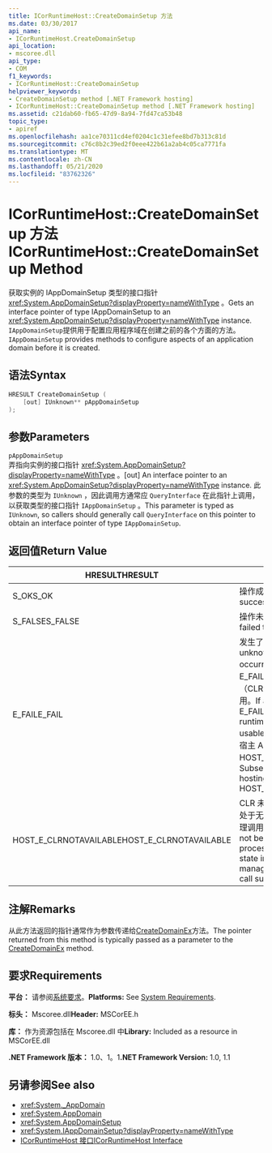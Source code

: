 ```yaml
---
title: ICorRuntimeHost::CreateDomainSetup 方法
ms.date: 03/30/2017
api_name:
- ICorRuntimeHost.CreateDomainSetup
api_location:
- mscoree.dll
api_type:
- COM
f1_keywords:
- ICorRuntimeHost::CreateDomainSetup
helpviewer_keywords:
- CreateDomainSetup method [.NET Framework hosting]
- ICorRuntimeHost::CreateDomainSetup method [.NET Framework hosting]
ms.assetid: c21dab60-fb65-47d9-8a94-7fd47ca53b48
topic_type:
- apiref
ms.openlocfilehash: aa1ce70311cd4ef0204c1c31efee8bd7b313c81d
ms.sourcegitcommit: c76c8b2c39ed2f0eee422b61a2ab4c05ca7771fa
ms.translationtype: MT
ms.contentlocale: zh-CN
ms.lasthandoff: 05/21/2020
ms.locfileid: "83762326"
---
```

# <a name="icorruntimehostcreatedomainsetup-method"></a><span data-ttu-id="4028f-102">ICorRuntimeHost::CreateDomainSetup 方法</span><span class="sxs-lookup"><span data-stu-id="4028f-102">ICorRuntimeHost::CreateDomainSetup Method</span></span>
<span data-ttu-id="4028f-103">获取实例的 IAppDomainSetup 类型的接口指针 <xref:System.AppDomainSetup?displayProperty=nameWithType> 。</span><span class="sxs-lookup"><span data-stu-id="4028f-103">Gets an interface pointer of type IAppDomainSetup to an <xref:System.AppDomainSetup?displayProperty=nameWithType> instance.</span></span> <span data-ttu-id="4028f-104">`IAppDomainSetup`提供用于配置应用程序域在创建之前的各个方面的方法。</span><span class="sxs-lookup"><span data-stu-id="4028f-104">`IAppDomainSetup` provides methods to configure aspects of an application domain before it is created.</span></span>  
  
## <a name="syntax"></a><span data-ttu-id="4028f-105">语法</span><span class="sxs-lookup"><span data-stu-id="4028f-105">Syntax</span></span>  
  
```cpp  
HRESULT CreateDomainSetup (  
    [out] IUnknown** pAppDomainSetup  
);  
```  
  
## <a name="parameters"></a><span data-ttu-id="4028f-106">参数</span><span class="sxs-lookup"><span data-stu-id="4028f-106">Parameters</span></span>  
 `pAppDomainSetup`  
 <span data-ttu-id="4028f-107">弄指向实例的接口指针 <xref:System.AppDomainSetup?displayProperty=nameWithType> 。</span><span class="sxs-lookup"><span data-stu-id="4028f-107">[out] An interface pointer to an <xref:System.AppDomainSetup?displayProperty=nameWithType> instance.</span></span> <span data-ttu-id="4028f-108">此参数的类型为 `IUnknown` ，因此调用方通常应 `QueryInterface` 在此指针上调用，以获取类型的接口指针 `IAppDomainSetup` 。</span><span class="sxs-lookup"><span data-stu-id="4028f-108">This parameter is typed as `IUnknown`, so callers should generally call `QueryInterface` on this pointer to obtain an interface pointer of type `IAppDomainSetup`.</span></span>  
  
## <a name="return-value"></a><span data-ttu-id="4028f-109">返回值</span><span class="sxs-lookup"><span data-stu-id="4028f-109">Return Value</span></span>  
  
|<span data-ttu-id="4028f-110">HRESULT</span><span class="sxs-lookup"><span data-stu-id="4028f-110">HRESULT</span></span>|<span data-ttu-id="4028f-111">说明</span><span class="sxs-lookup"><span data-stu-id="4028f-111">Description</span></span>|  
|-------------|-----------------|  
|<span data-ttu-id="4028f-112">S_OK</span><span class="sxs-lookup"><span data-stu-id="4028f-112">S_OK</span></span>|<span data-ttu-id="4028f-113">操作成功。</span><span class="sxs-lookup"><span data-stu-id="4028f-113">The operation was successful.</span></span>|  
|<span data-ttu-id="4028f-114">S_FALSE</span><span class="sxs-lookup"><span data-stu-id="4028f-114">S_FALSE</span></span>|<span data-ttu-id="4028f-115">操作未能完成。</span><span class="sxs-lookup"><span data-stu-id="4028f-115">The operation failed to complete.</span></span>|  
|<span data-ttu-id="4028f-116">E_FAIL</span><span class="sxs-lookup"><span data-stu-id="4028f-116">E_FAIL</span></span>|<span data-ttu-id="4028f-117">发生了未知的灾难性故障。</span><span class="sxs-lookup"><span data-stu-id="4028f-117">An unknown, catastrophic failure occurred.</span></span> <span data-ttu-id="4028f-118">如果方法返回 E_FAIL，则公共语言运行时（CLR）在该过程中将不再可用。</span><span class="sxs-lookup"><span data-stu-id="4028f-118">If a method returns E_FAIL, the common language runtime (CLR) is no longer usable in the process.</span></span> <span data-ttu-id="4028f-119">对任何宿主 Api 的后续调用都会返回 HOST_E_CLRNOTAVAILABLE。</span><span class="sxs-lookup"><span data-stu-id="4028f-119">Subsequent calls to any hosting APIs return HOST_E_CLRNOTAVAILABLE.</span></span>|  
|<span data-ttu-id="4028f-120">HOST_E_CLRNOTAVAILABLE</span><span class="sxs-lookup"><span data-stu-id="4028f-120">HOST_E_CLRNOTAVAILABLE</span></span>|<span data-ttu-id="4028f-121">CLR 未加载到进程中，或 CLR 处于无法运行托管代码或成功处理调用的状态。</span><span class="sxs-lookup"><span data-stu-id="4028f-121">The CLR has not been loaded into a process, or the CLR is in a state in which it cannot run managed code or process the call successfully.</span></span>|  
  
## <a name="remarks"></a><span data-ttu-id="4028f-122">注解</span><span class="sxs-lookup"><span data-stu-id="4028f-122">Remarks</span></span>  
 <span data-ttu-id="4028f-123">从此方法返回的指针通常作为参数传递给[CreateDomainEx](icorruntimehost-createdomainex-method.md)方法。</span><span class="sxs-lookup"><span data-stu-id="4028f-123">The pointer returned from this method is typically passed as a parameter to the [CreateDomainEx](icorruntimehost-createdomainex-method.md) method.</span></span>  
  
## <a name="requirements"></a><span data-ttu-id="4028f-124">要求</span><span class="sxs-lookup"><span data-stu-id="4028f-124">Requirements</span></span>  
 <span data-ttu-id="4028f-125">**平台：** 请参阅[系统要求](../../get-started/system-requirements.md)。</span><span class="sxs-lookup"><span data-stu-id="4028f-125">**Platforms:** See [System Requirements](../../get-started/system-requirements.md).</span></span>  
  
 <span data-ttu-id="4028f-126">**标头：** Mscoree.dll</span><span class="sxs-lookup"><span data-stu-id="4028f-126">**Header:** MSCorEE.h</span></span>  
  
 <span data-ttu-id="4028f-127">**库：** 作为资源包括在 Mscoree.dll 中</span><span class="sxs-lookup"><span data-stu-id="4028f-127">**Library:** Included as a resource in MSCorEE.dll</span></span>  
  
 <span data-ttu-id="4028f-128">**.NET Framework 版本：** 1.0、1。1</span><span class="sxs-lookup"><span data-stu-id="4028f-128">**.NET Framework Version:** 1.0, 1.1</span></span>  
  
## <a name="see-also"></a><span data-ttu-id="4028f-129">另请参阅</span><span class="sxs-lookup"><span data-stu-id="4028f-129">See also</span></span>

- <xref:System._AppDomain>
- <xref:System.AppDomain>
- <xref:System.AppDomainSetup>
- <xref:System.IAppDomainSetup?displayProperty=nameWithType>
- [<span data-ttu-id="4028f-130">ICorRuntimeHost 接口</span><span class="sxs-lookup"><span data-stu-id="4028f-130">ICorRuntimeHost Interface</span></span>](icorruntimehost-interface.md)
